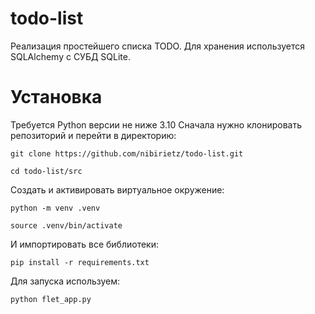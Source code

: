 # todo-list

Реализация простейшего списка TODO. Для хранения используется SQLAlchemy с СУБД SQLite.

# Установка
Требуется Python версии не ниже 3.10
Сначала нужно клонировать репозиторий и перейти в директорию:

`git clone https://github.com/nibirietz/todo-list.git`

`cd todo-list/src`

Создать и активировать виртуальное окружение:

`python -m venv .venv`

`source .venv/bin/activate`

И импортировать все библиотеки:

`
pip install -r requirements.txt
`

Для запуска используем:


`
python flet_app.py
`

